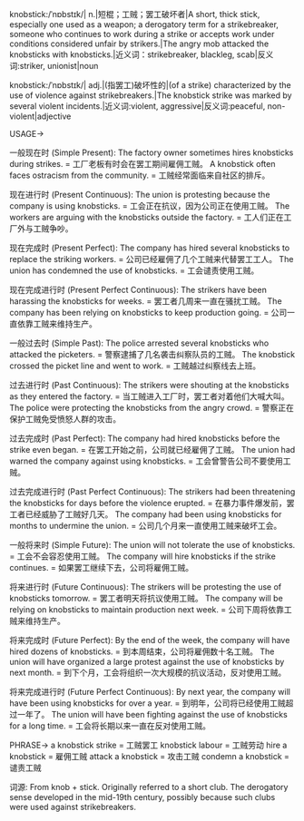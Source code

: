 knobstick:/ˈnɒbstɪk/| n.|短棍；工贼；罢工破坏者|A short, thick stick, especially one used as a weapon; a derogatory term for a strikebreaker, someone who continues to work during a strike or accepts work under conditions considered unfair by strikers.|The angry mob attacked the knobsticks with knobsticks.|近义词：strikebreaker, blackleg, scab|反义词:striker, unionist|noun

knobstick:/ˈnɒbstɪk/| adj.|(指罢工)破坏性的|(of a strike) characterized by the use of violence against strikebreakers.|The knobstick strike was marked by several violent incidents.|近义词:violent, aggressive|反义词:peaceful, non-violent|adjective


USAGE->

一般现在时 (Simple Present):
The factory owner sometimes hires knobsticks during strikes. = 工厂老板有时会在罢工期间雇佣工贼。
A knobstick often faces ostracism from the community. = 工贼经常面临来自社区的排斥。

现在进行时 (Present Continuous):
The union is protesting because the company is using knobsticks. = 工会正在抗议，因为公司正在使用工贼。
The workers are arguing with the knobsticks outside the factory. = 工人们正在工厂外与工贼争吵。

现在完成时 (Present Perfect):
The company has hired several knobsticks to replace the striking workers. = 公司已经雇佣了几个工贼来代替罢工工人。
The union has condemned the use of knobsticks. = 工会谴责使用工贼。

现在完成进行时 (Present Perfect Continuous):
The strikers have been harassing the knobsticks for weeks. = 罢工者几周来一直在骚扰工贼。
The company has been relying on knobsticks to keep production going. = 公司一直依靠工贼来维持生产。

一般过去时 (Simple Past):
The police arrested several knobsticks who attacked the picketers. = 警察逮捕了几名袭击纠察队员的工贼。
The knobstick crossed the picket line and went to work. = 工贼越过纠察线去上班。

过去进行时 (Past Continuous):
The strikers were shouting at the knobsticks as they entered the factory. = 当工贼进入工厂时，罢工者对着他们大喊大叫。
The police were protecting the knobsticks from the angry crowd. = 警察正在保护工贼免受愤怒人群的攻击。

过去完成时 (Past Perfect):
The company had hired knobsticks before the strike even began. = 在罢工开始之前，公司就已经雇佣了工贼。
The union had warned the company against using knobsticks. = 工会曾警告公司不要使用工贼。

过去完成进行时 (Past Perfect Continuous):
The strikers had been threatening the knobsticks for days before the violence erupted. = 在暴力事件爆发前，罢工者已经威胁了工贼好几天。
The company had been using knobsticks for months to undermine the union. = 公司几个月来一直使用工贼来破坏工会。

一般将来时 (Simple Future):
The union will not tolerate the use of knobsticks. = 工会不会容忍使用工贼。
The company will hire knobsticks if the strike continues. = 如果罢工继续下去，公司将雇佣工贼。

将来进行时 (Future Continuous):
The strikers will be protesting the use of knobsticks tomorrow. = 罢工者明天将抗议使用工贼。
The company will be relying on knobsticks to maintain production next week. = 公司下周将依靠工贼来维持生产。

将来完成时 (Future Perfect):
By the end of the week, the company will have hired dozens of knobsticks. = 到本周结束，公司将雇佣数十名工贼。
The union will have organized a large protest against the use of knobsticks by next month. = 到下个月，工会将组织一次大规模的抗议活动，反对使用工贼。

将来完成进行时 (Future Perfect Continuous):
By next year, the company will have been using knobsticks for over a year. = 到明年，公司将已经使用工贼超过一年了。
The union will have been fighting against the use of knobsticks for a long time. = 工会将长期以来一直在反对使用工贼。


PHRASE->
a knobstick strike = 工贼罢工
knobstick labour = 工贼劳动
hire a knobstick = 雇佣工贼
attack a knobstick = 攻击工贼
condemn a knobstick = 谴责工贼

词源:
From knob + stick.  Originally referred to a short club. The derogatory sense developed in the mid-19th century, possibly because such clubs were used against strikebreakers.
